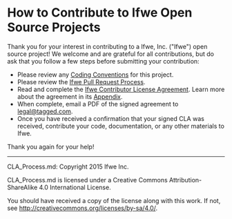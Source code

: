 # How to Contribute to Ifwe Open Source Projects

Thank you for your interest in contributing to a Ifwe, Inc. ("Ifwe") open source project! We welcome and are grateful for all contributions, but do ask that you follow a few steps before submitting your contribution:

* Please review any [Coding Conventions](./coding_conventions.md) for this project.
* Please review the [Ifwe Pull Request Process](./pull_requests.md).
* Read and complete the [Ifwe Contributor License Agreement](./CLA.md). Learn more about the agreement in its [Appendix](./CLA-appendix.md).
* When complete, email a PDF of the signed agreement to [legal@tagged.com](mailto:legal@tagged.com).
* Once you have received a confirmation that your signed CLA was received, contribute your code, documentation, or any other materials to Ifwe.

Thank you again for your help!

-----

CLA_Process.md: Copyright 2015 Ifwe Inc.

CLA_Process.md is licensed under a Creative Commons Attribution-ShareAlike 4.0 International License.

You should have received a copy of the license along with this work. If not, see <http://creativecommons.org/licenses/by-sa/4.0/>.
